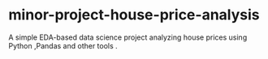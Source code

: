 # minor-project-house-price-analysis
A simple EDA-based data science project analyzing house prices using Python ,Pandas and other tools .
